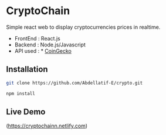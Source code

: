 # CryptoChain

Simple react web to display cryptocurrencies prices in realtime.
* FrontEnd : React.js
* Backend : Node.js/Javascript
* API used : * [CoinGecko](https://www.coingecko.com/en)

## Installation

```sh
git clone https://github.com/Abdellatif-E/crypto.git
```

```sh
npm install
```

## Live Demo

(https://cryptochainn.netlify.com)